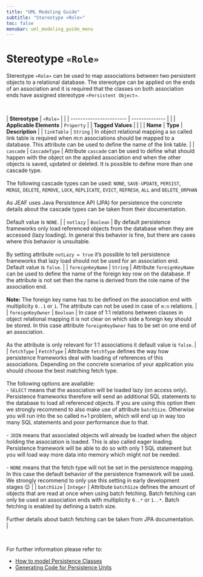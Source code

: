 ```yaml
---
title: "UML Modeling Guide"
subtitle: "Stereotype «Role»"
toc: false
menubar: uml_modeling_guide_menu
---
```


# Stereotype `«Role»`
Stereotype `«Role»` can be used to map associations between two persistent objects to a relational database. The stereotype can be applied on the ends of an association and it is required that the classes on both association ends have assigned stereotype `«Persistent Object»`. 

<br>

| **Stereotype**          | `«Role»` | |
| ----------------------- | -------------- | |
| **Applicable Elements** | `Property`        |
| **Tagged Values**       |                       |                                                                                                                                                                                                          |
| **Name**                | **Type**              | **Description**                                                                                                                                                                                          |
| `linkTable`   | `String` | In object relational mapping a so called link table is required when m:n associations should be mapped to a database. This attribute can be used to define the name of the link table. |
| `cascade`   | `CascadeType` | Attribute `cascade` can be used to define what should happen with the object on the applied association end when the other objects is saved, updated or deleted. It is possible to define more than one cascade type. <br><br>The following cascade types can be used: `NONE`, `SAVE-UPDATE`, `PERSIST`, `MERGE`, `DELETE`, `REMOVE`, `LOCK`, `REPLICATE`, `EVICT`, `REFRESH`, `ALL` and `DELETE_ORPHAN`<br><br>As JEAF uses Java Persistence API (JPA) for persistence the concrete details about the cascade types can be taken from their documentation.<br><br>Default value is `NONE`. |
| `notlazy`   | `Boolean` | By default persistence frameworks only load referenced objects from the database when they are accessed (lazy loading). In general this behavior is fine, but there are cases where this behavior is unsuitable. <br><br>By setting attribute `notLazy = true` it’s possible to tell persistence frameworks that lazy load should not be used for an association end. Default value is `false`.  |
| `foreignKeyName`   | `String` | Attribute `foreignKeyName` can be used to define the name of the foreign key row on the database. If the attribute is not set then the name is derived from the role name of the association end.<br><br>**Note:** The foreign key name has to be defined on the association end with multiplicity `0..1` or `1`. The attribute can not be used in case of `m:n` relations. |
| `foreignKeyOwner`   | `Boolean` | In case of 1:1 relations between classes in object relational mapping it is not clear on which side a foreign key should be stored. In this case attribute `foreignKeyOwner` has to be set on one end of an association. <br><br>As the attribute is only relevant for 1:1 associations it default value is `false`. |
| `fetchType`   | `FetchType` | Attribute `fetchType` defines the way how persistence frameworks deal with loading of references of this associations.  Depending on the concrete scenarios of your application you should choose the best matching fetch type. <br><br>The following options are available:<br>- `SELECT` means that the association will be loaded lazy (on access only). Persistence frameworks therefore will send an additional SQL statements to the database to load all referenced objects. If you are using this option then we strongly recommend to also make use of attribute `batchSize`. Otherwise you will run into the so called n+1 problem, which will end up in way too many SQL statements and poor performance due to that.<br><br>- `JOIN` means that associated objects will already be loaded when the object holding the association is loaded. This is also called eager loading. Persistence framework will be able to do so with only 1 SQL statement but you will load way more data into memory which might not be needed.<br><br>- `NONE` means that the fetch type will not be set in the persistence mapping. In this case the default behavior of the persistence framework will be used.<br>We strongly recommend to only use this setting in early development stages :wink: |
| `batchSize`   | `Integer` | Attribute `batchSize` defines the amount of objects that are read at once when using batch fetching. Batch fetching can only be used on association ends with multiplicity `0..*` or `1..*`. Batch fetching is enabled by defining a batch size.<br><br>Further details about batch fetching can be taken from JPA documentation. |

<br>

For further information please refer to:
- [How to model Persistence Classes](/uml-modeling-guide/how-to-model-jeaf-persistence)
- [Generating Code for Persistence Units](/developer-guide/code-for-jeaf-persistence)

    